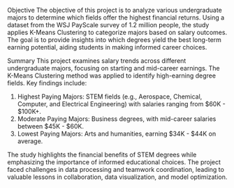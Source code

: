 Objective
The objective of this project is to analyze various undergraduate majors to determine which fields offer the highest financial returns. Using a dataset from the WSJ PayScale survey of 1.2 million people, the study applies K-Means Clustering to categorize majors based on salary outcomes. The goal is to provide insights into which degrees yield the best long-term earning potential, aiding students in making informed career choices.

Summary
This project examines salary trends across different undergraduate majors, focusing on starting and mid-career earnings. The K-Means Clustering method was applied to identify high-earning degree fields. Key findings include:
1. Highest Paying Majors: STEM fields (e.g., Aerospace, Chemical, Computer, and Electrical Engineering) with salaries ranging from $60K - $100K+.
2. Moderate Paying Majors: Business degrees, with mid-career salaries between $45K - $60K.
3. Lowest Paying Majors: Arts and humanities, earning $34K - $44K on average.

The study highlights the financial benefits of STEM degrees while emphasizing the importance of informed educational choices. The project faced challenges in data processing and teamwork coordination, leading to valuable lessons in collaboration, data visualization, and model optimization.

